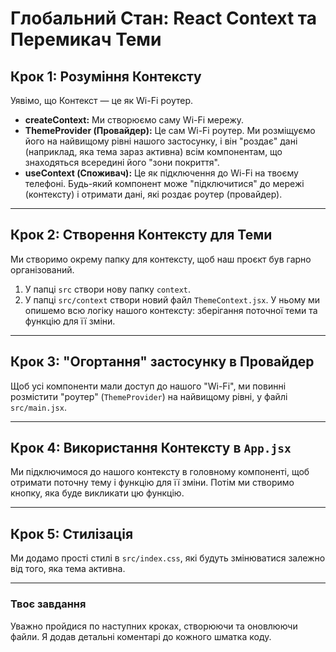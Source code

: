 # Глобальний Стан: React Context та Перемикач Теми

## Крок 1: Розуміння Контексту

Уявімо, що Контекст — це як Wi-Fi роутер.

- **createContext:** Ми створюємо саму Wi-Fi мережу.
- **ThemeProvider (Провайдер):** Це сам Wi-Fi роутер. Ми розміщуємо його на найвищому рівні нашого застосунку, і він "роздає" дані (наприклад, яка тема зараз активна) всім компонентам, що знаходяться всередині його "зони покриття".
- **useContext (Споживач):** Це як підключення до Wi-Fi на твоєму телефоні. Будь-який компонент може "підключитися" до мережі (контексту) і отримати дані, які роздає роутер (провайдер).

---

## Крок 2: Створення Контексту для Теми

Ми створимо окрему папку для контексту, щоб наш проєкт був гарно організований.

1. У папці `src` створи нову папку `context`.
2. У папці `src/context` створи новий файл `ThemeContext.jsx`. У ньому ми опишемо всю логіку нашого контексту: зберігання поточної теми та функцію для її зміни.

---

## Крок 3: "Огортання" застосунку в Провайдер

Щоб усі компоненти мали доступ до нашого "Wi-Fi", ми повинні розмістити "роутер" (`ThemeProvider`) на найвищому рівні, у файлі `src/main.jsx`.

---

## Крок 4: Використання Контексту в `App.jsx`

Ми підключимося до нашого контексту в головному компоненті, щоб отримати поточну тему і функцію для її зміни. Потім ми створимо кнопку, яка буде викликати цю функцію.

---

## Крок 5: Стилізація

Ми додамо прості стилі в `src/index.css`, які будуть змінюватися залежно від того, яка тема активна.

---

### Твоє завдання

Уважно пройдися по наступних кроках, створюючи та оновлюючи файли. Я додав детальні коментарі до кожного шматка коду.
